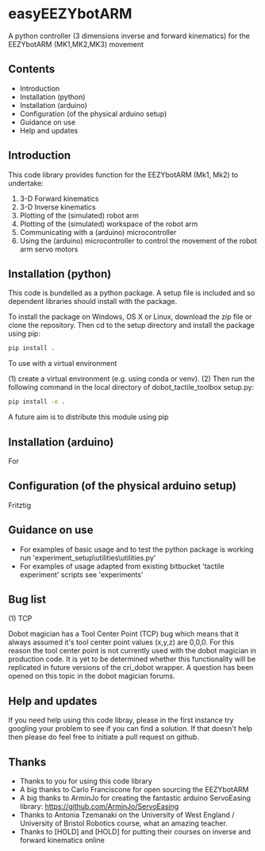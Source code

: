 # easyEEZYbotARM
 A python controller (3 dimensions inverse and forward kinematics) for the EEZYbotARM (MK1,MK2,MK3) movement

## Contents

- Introduction
- Installation (python)
- Installation (arduino)
- Configuration (of the physical arduino setup)
- Guidance on use
- Help and updates

## Introduction

This code library provides function for the EEZYbotARM (Mk1, Mk2) to undertake: 

1. 3-D Forward kinematics
2. 3-D Inverse kinematics
3. Plotting of the (simulated) robot arm
4. Plotting of the (simulated) workspace of the robot arm
5. Communicating with a (arduino) microcontroller
6. Using the (arduino) microcontroller to control the movement of the robot arm servo motors 

## Installation (python)

This code is bundelled as a python package. A setup file is included and so dependent libraries should install with the package.

To install the package on Windows, OS X or Linux, download the zip file or clone the repository. Then cd to the setup directory and install the package using pip:

```sh
pip install .
```

To use with a virtual environment

(1) create a virtual environment (e.g. using conda or venv). 
(2) Then run the following command in the local directory of dobot_tactile_toolbox setup.py: 

```sh
pip install -e . 
```

A future aim is to distribute this module using pip

## Installation (arduino)

For

## Configuration (of the physical arduino setup)

Fritztig

## Guidance on use

- For examples of basic usage and to test the python package is working run 'experiment_setup\utilities\utilities.py'
- For examples of usage adapted from existing bitbucket 'tactile experiment' scripts see 'experiments'

## Bug list

(1) TCP

Dobot magician has a Tool Center Point (TCP) bug which means that it always assumed it's tool center point values (x,y,z) are 0,0,0. For this reason the tool center point is not currently used with the dobot magician in production code. It is yet to be determined whether this functionality will be replicated in future versions of the cri_dobot wrapper. A question has been opened on this topic in the dobot magician forums.

## Help and updates

If you need help using this code libray, please in the first instance try googling your problem to see if you can find a solution. If that doesn't help then please do feel free to initiate a pull request on github.

## Thanks

-	Thanks to you for using this code library 
-	A big thanks to Carlo Franciscone for open sourcing the EEZYbotARM
-   A big thanks to ArminJo for creating the fantastic arduino ServoEasing library: https://github.com/ArminJo/ServoEasing
-	Thanks to Antonia Tzemanaki on the University of West England / University of Bristol Robotics course, what an amazing teacher.
-	Thanks to [HOLD] and [HOLD] for putting their courses on inverse and forward kinematics online
